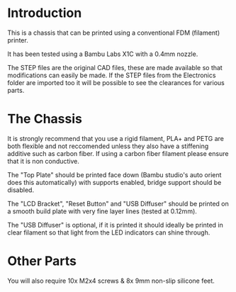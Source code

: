 # Introduction

This is a chassis that can be printed using a conventional FDM (filament) printer.

It has been tested using a Bambu Labs X1C with a 0.4mm nozzle.

The STEP files are the original CAD files, these are made available so that modifications can easily be made. If the STEP files from the Electronics folder are imported too it will be possible to see the clearances for various parts.

# The Chassis

It is strongly recommend that you use a rigid filament, PLA+ and PETG are both flexible and not reccomended unless they also have a stiffening additive such as carbon fiber. If using a carbon fiber filament please ensure that it is non conductive.

The "Top Plate" should be printed face down (Bambu studio's auto orient does this automatically) with supports enabled, bridge support should be disabled.

The "LCD Bracket", "Reset Button" and "USB Diffuser" should be printed on a smooth build plate with very fine layer lines (tested at 0.12mm).

The "USB Diffuser" is optional, if it is printed it should ideally be printed in clear filament so that light from the LED indicators can shine through.

# Other Parts

You will also require 10x M2x4 screws & 8x 9mm non-slip silicone feet.
